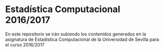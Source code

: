 # Estadística Computacional 2016/2017
En este repositorio se irán subiendo los contenidos generados en la asignatura de Estadística Computacional de la Universidad de Sevilla para el curso 2016/2017


